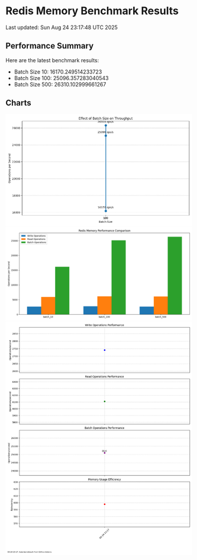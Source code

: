 # Redis Memory Benchmark Results
Last updated: Sun Aug 24 23:17:48 UTC 2025

## Performance Summary
Here are the latest benchmark results:

- Batch Size 10: 16170.249514233723
- Batch Size 100: 25096.357283040543
- Batch Size 500: 26310.102999661267

## Charts
![Batch Size Comparison](charts/batch_size_throughput.png)
![Operation Comparison](charts/comparison_bar.png)
![Performance History](performance_history.png)
